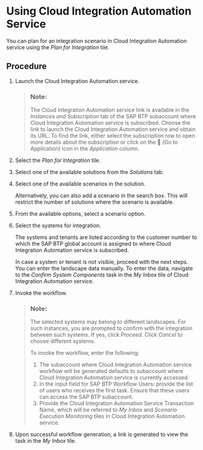 <!-- loio5ccb2ce04baa447282e76e7e95e4b36c -->

<link rel="stylesheet" type="text/css" href="css/sap-icons.css"/>

# Using Cloud Integration Automation Service

You can plan for an integration scenario in Cloud Integration Automation service using the *Plan for Integration* tile.



<a name="loio5ccb2ce04baa447282e76e7e95e4b36c__section_krr_5pt_mxb"/>

## Procedure

1.  Launch the Cloud Integration Automation service.

    > ### Note:  
    > The Cloud Integration Automation service link is available in the *Instances and Subscription* tab of the SAP BTP subaccount where Cloud Integration Automation service is subscribed. Choose the link to launch the Cloud Integration Automation service and obtain its URL. To find the link, either select the subscription row to open more details about the subscription or click on the <span class="SAP-icons-V5"></span> \(Go to Application\) icon in the *Application* column.

2.  Select the *Plan for Integration* tile.
3.  Select one of the available solutions from the *Solutions* tab.
4.  Select one of the available scenarios in the solution.

    Alternatively, you can also add a scenario in the search box. This will restrict the number of solutions where the scenario is available.

5.  From the available options, select a scenario option.
6.  Select the systems for integration.

    The systems and tenants are listed according to the customer number to which the SAP BTP global account is assigned to where Cloud Integration Automation service is subscribed.

    In case a system or tenant is not visible, proceed with the next steps. You can enter the landscape data manually. To enter the data, navigate to the *Confirm System Components* task in the *My Inbox* tile of Cloud Integration Automation service.

7.  Invoke the workflow.

    > ### Note:  
    > The selected systems may belong to different landscapes. For such instances, you are prompted to confirm with the integration between such systems. If yes, click *Proceed*. Click *Cancel* to choose different systems.
    > 
    > To invoke the workflow, enter the following:
    > 
    > 1.  The subaccount where Cloud Integration Automation service workflow will be generated defaults to subaccount where Cloud Integration Automation service is currently accessed.
    > 2.  In the input field for SAP BTP Workflow Users: provide the list of users who receives the first task. Ensure that these users can access the SAP BTP subaccount.
    > 3.  Provide the Cloud Integration Automation Service Transaction Name, which will be referred to *My Inbox* and *Scenario Execution Monitoring* tiles in Cloud Integration Automation service.

8.  Upon successful workflow generation, a link is generated to view the task in the *My Inbox* tile.

